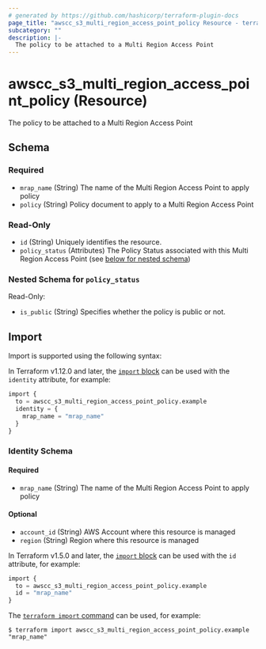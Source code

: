 ```yaml
---
# generated by https://github.com/hashicorp/terraform-plugin-docs
page_title: "awscc_s3_multi_region_access_point_policy Resource - terraform-provider-awscc"
subcategory: ""
description: |-
  The policy to be attached to a Multi Region Access Point
---
```


# awscc_s3_multi_region_access_point_policy (Resource)

The policy to be attached to a Multi Region Access Point



<!-- schema generated by tfplugindocs -->
## Schema

### Required

- `mrap_name` (String) The name of the Multi Region Access Point to apply policy
- `policy` (String) Policy document to apply to a Multi Region Access Point

### Read-Only

- `id` (String) Uniquely identifies the resource.
- `policy_status` (Attributes) The Policy Status associated with this Multi Region Access Point (see [below for nested schema](#nestedatt--policy_status))

<a id="nestedatt--policy_status"></a>
### Nested Schema for `policy_status`

Read-Only:

- `is_public` (String) Specifies whether the policy is public or not.

## Import

Import is supported using the following syntax:

In Terraform v1.12.0 and later, the [`import` block](https://developer.hashicorp.com/terraform/language/import) can be used with the `identity` attribute, for example:

```terraform
import {
  to = awscc_s3_multi_region_access_point_policy.example
  identity = {
    mrap_name = "mrap_name"
  }
}
```

<!-- schema generated by tfplugindocs -->
### Identity Schema

#### Required

- `mrap_name` (String) The name of the Multi Region Access Point to apply policy

#### Optional

- `account_id` (String) AWS Account where this resource is managed
- `region` (String) Region where this resource is managed

In Terraform v1.5.0 and later, the [`import` block](https://developer.hashicorp.com/terraform/language/import) can be used with the `id` attribute, for example:

```terraform
import {
  to = awscc_s3_multi_region_access_point_policy.example
  id = "mrap_name"
}
```

The [`terraform import` command](https://developer.hashicorp.com/terraform/cli/commands/import) can be used, for example:

```shell
$ terraform import awscc_s3_multi_region_access_point_policy.example "mrap_name"
```
